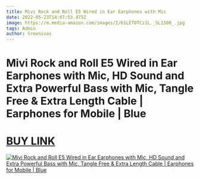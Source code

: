 ```yaml
---
title: Mivi Rock and Roll E5 Wired in Ear Earphones with Mic
date: 2022-05-23T14:07:53.475Z
image: https://m.media-amazon.com/images/I/61LET0TCz1L._SL1500_.jpg
tags: Admin
author: Sreenivas
---
```

# Mivi Rock and Roll E5 Wired in Ear Earphones with Mic, HD Sound and Extra Powerful Bass with Mic, Tangle Free & Extra Length Cable | Earphones for Mobile | Blue

# [BUY LINK](https://amzn.to/3sPHVc4)

[![Mivi Rock and Roll E5 Wired in Ear Earphones with Mic, HD Sound and Extra Powerful Bass with Mic, Tangle Free & Extra Length Cable | Earphones for Mobile | Blue](https://m.media-amazon.com/images/I/71BF-d87TuL._SL1500_.jpg)](https://amzn.to/3sPHVc4)